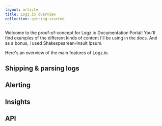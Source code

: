 ```yaml
---
layout: article
title: Logz.io overview
collection: getting-started
---
```


Welcome to the proof-of-concept for Logz.io Documentation Portal! You'll find examples of the different kinds of content I'll be using in the docs. And as a bonus, I used Shakespearean-Insult Ipsum.

Here's an overview of the main features of Logz.io.

## Shipping & parsing logs

## Alerting

## Insights

## API
